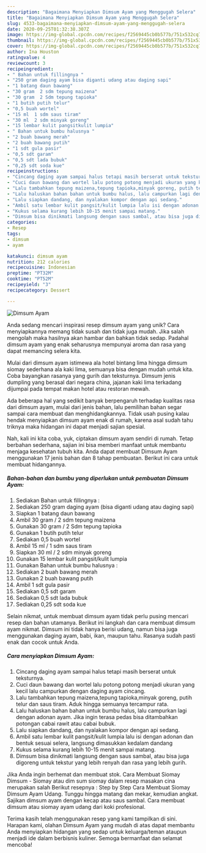 ```yaml
---
description: "Bagaimana Menyiapkan Dimsum Ayam yang Menggugah Selera"
title: "Bagaimana Menyiapkan Dimsum Ayam yang Menggugah Selera"
slug: 4533-bagaimana-menyiapkan-dimsum-ayam-yang-menggugah-selera
date: 2020-09-25T01:32:38.307Z
image: https://img-global.cpcdn.com/recipes/f2569445cb0b577b/751x532cq70/dimsum-ayam-foto-resep-utama.jpg
thumbnail: https://img-global.cpcdn.com/recipes/f2569445cb0b577b/751x532cq70/dimsum-ayam-foto-resep-utama.jpg
cover: https://img-global.cpcdn.com/recipes/f2569445cb0b577b/751x532cq70/dimsum-ayam-foto-resep-utama.jpg
author: Ina Houston
ratingvalue: 4
reviewcount: 3
recipeingredient:
- " Bahan untuk fillingnya "
- "250 gram daging ayam bisa diganti udang atau daging sapi"
- "1 batang daun bawang"
- "30 gram  2 sdm tepung maizena"
- "30 gram  2 Sdm tepung tapioka"
- "1 butih putih telur"
- "0,5 buah wortel"
- "15 ml  1 sdm saus tiram"
- "30 ml  2 sdm minyak goreng"
- "15 lembar kulit pangsitkulit lumpia"
- " Bahan untuk bumbu halusnya "
- "2 buah bawang merah"
- "2 buah bawang putih"
- "1 sdt gula pasir"
- "0,5 sdt garam"
- "0,5 sdt lada bubuk"
- "0,25 sdt soda kue"
recipeinstructions:
- "Cincang daging ayam sampai halus tetapi masih berserat untuk teksturnya."
- "Cuci daun bawang dan wortel lalu potong potong menjadi ukuran yang kecil lalu campurkan dengan daging ayam cincang."
- "Lalu tambahkan tepung maizena,tepung tapioka,minyak goreng, putih telur dan saus tiram. Aduk hingga semuanya tercampur rata."
- "Lalu haluskan bahan bahan untuk bumbu halus, lalu campurkan lagi dengan adonan ayam. Jika ingin terasa pedas bisa ditambahkan potongan cabai rawit atau cabai bubuk."
- "Lalu siapkan dandang, dan nyalakan kompor dengan api sedang."
- "Ambil satu lembar kulit pangsit/kulit lumpia lalu isi dengan adonan dan bentuk sesuai selera, langsung dimasukkan kedalam dandang"
- "Kukus selama kurang lebih 10-15 menit sampai matang."
- "Dimsum bisa dinikmati langsung dengan saus sambal, atau bisa juga digoreng untuk tekstur yang lebih renyah dan rasa yang lebih gurih."
categories:
- Resep
tags:
- dimsum
- ayam

katakunci: dimsum ayam 
nutrition: 212 calories
recipecuisine: Indonesian
preptime: "PT32M"
cooktime: "PT52M"
recipeyield: "3"
recipecategory: Dessert

---
```



![Dimsum Ayam](https://img-global.cpcdn.com/recipes/f2569445cb0b577b/751x532cq70/dimsum-ayam-foto-resep-utama.jpg)

Anda sedang mencari inspirasi resep dimsum ayam yang unik? Cara menyiapkannya memang tidak susah dan tidak juga mudah. Jika salah mengolah maka hasilnya akan hambar dan bahkan tidak sedap. Padahal dimsum ayam yang enak seharusnya mempunyai aroma dan rasa yang dapat memancing selera kita.

Mulai dari dimsum ayam istimewa ala hotel bintang lima hingga dimsum siomay sederhana ala kaki lima, semuanya bisa dengan mudah untuk kita. Coba bayangkan rasanya yang gurih dan teksturnya. Dimsum jenis dumpling yang berasal dari negara china, jajanan kaki lima terkadang dijumpai pada tempat makan hotel atau restoran mewah.

Ada beberapa hal yang sedikit banyak berpengaruh terhadap kualitas rasa dari dimsum ayam, mulai dari jenis bahan, lalu pemilihan bahan segar sampai cara membuat dan menghidangkannya. Tidak usah pusing kalau hendak menyiapkan dimsum ayam enak di rumah, karena asal sudah tahu triknya maka hidangan ini dapat menjadi sajian spesial.


Nah, kali ini kita coba, yuk, ciptakan dimsum ayam sendiri di rumah. Tetap berbahan sederhana, sajian ini bisa memberi manfaat untuk membantu menjaga kesehatan tubuh kita. Anda dapat membuat Dimsum Ayam menggunakan 17 jenis bahan dan 8 tahap pembuatan. Berikut ini cara untuk membuat hidangannya.

<!--inarticleads1-->

##### Bahan-bahan dan bumbu yang diperlukan untuk pembuatan Dimsum Ayam:

1. Sediakan  Bahan untuk fillingnya :
1. Sediakan 250 gram daging ayam (bisa diganti udang atau daging sapi)
1. Siapkan 1 batang daun bawang
1. Ambil 30 gram / 2 sdm tepung maizena
1. Gunakan 30 gram / 2 Sdm tepung tapioka
1. Gunakan 1 butih putih telur
1. Sediakan 0,5 buah wortel
1. Ambil 15 ml / 1 sdm saus tiram
1. Siapkan 30 ml / 2 sdm minyak goreng
1. Gunakan 15 lembar kulit pangsit/kulit lumpia
1. Gunakan  Bahan untuk bumbu halusnya :
1. Sediakan 2 buah bawang merah
1. Gunakan 2 buah bawang putih
1. Ambil 1 sdt gula pasir
1. Sediakan 0,5 sdt garam
1. Sediakan 0,5 sdt lada bubuk
1. Sediakan 0,25 sdt soda kue


Selain nikmat, untuk membuat dimsum ayam tidak perlu pusing mencari resep dan bahan utamanya. Berikut ini langkah dan cara membuat dimsum ayam nikmat. Dimsum ini tidak hanya berisi udang, namun bisa juga menggunakan daging ayam, babi, ikan, maupun tahu. Rasanya sudah pasti enak dan cocok untuk Anda. 

<!--inarticleads2-->

##### Cara menyiapkan Dimsum Ayam:

1. Cincang daging ayam sampai halus tetapi masih berserat untuk teksturnya.
1. Cuci daun bawang dan wortel lalu potong potong menjadi ukuran yang kecil lalu campurkan dengan daging ayam cincang.
1. Lalu tambahkan tepung maizena,tepung tapioka,minyak goreng, putih telur dan saus tiram. Aduk hingga semuanya tercampur rata.
1. Lalu haluskan bahan bahan untuk bumbu halus, lalu campurkan lagi dengan adonan ayam. Jika ingin terasa pedas bisa ditambahkan potongan cabai rawit atau cabai bubuk.
1. Lalu siapkan dandang, dan nyalakan kompor dengan api sedang.
1. Ambil satu lembar kulit pangsit/kulit lumpia lalu isi dengan adonan dan bentuk sesuai selera, langsung dimasukkan kedalam dandang
1. Kukus selama kurang lebih 10-15 menit sampai matang.
1. Dimsum bisa dinikmati langsung dengan saus sambal, atau bisa juga digoreng untuk tekstur yang lebih renyah dan rasa yang lebih gurih.


Jika Anda ingin berhemat dan membuat stok. Cara Membuat Siomay Dimsum - Siomay atau dim sum siomay dalam resep masakan cina merupakan salah Berikut resepnya : Step by Step Cara Membuat Siomay Dimsum Ayam Udang. Tunggu hingga matang dan mekar, kemudian angkat. Sajikan dimsum ayam dengan kecap atau saus sambal. Cara membuat dimsum atau siomay ayam udang dari koki profesional. 

Terima kasih telah menggunakan resep yang kami tampilkan di sini. Harapan kami, olahan Dimsum Ayam yang mudah di atas dapat membantu Anda menyiapkan hidangan yang sedap untuk keluarga/teman ataupun menjadi ide dalam berbisnis kuliner. Semoga bermanfaat dan selamat mencoba!
